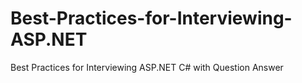# Best-Practices-for-Interviewing-ASP.NET
Best Practices for Interviewing  ASP.NET C# with Question Answer
